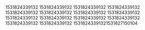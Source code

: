 1531824339132
1531824339132
1531824339132
1531824339132
1531824339132
1531824339132
1531824339132
1531824339132
1531824339132
1531824339132
1531824339132
1531824339132
1531824339132
1531824339132
15318243391321531827150104